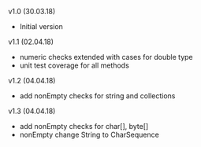 v1.0 (30.03.18)

- Initial version

v1.1 (02.04.18)

- numeric checks extended with cases for double type
- unit test coverage for all methods

v1.2 (04.04.18)

- add nonEmpty checks for string and collections

v1.3 (04.04.18)

- add nonEmpty checks for char[], byte[]
- nonEmpty change String to CharSequence
